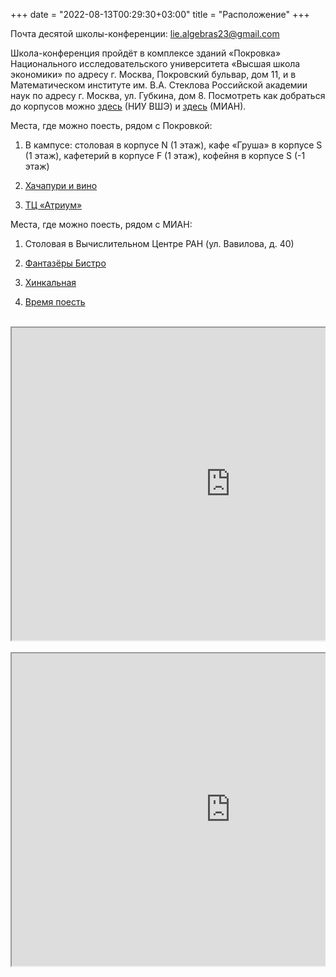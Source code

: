 +++
date = "2022-08-13T00:29:30+03:00"
title = "Расположение"
+++

Почта десятой школы-конференции: [lie.algebras23@gmail.com](mailto:lie.algebras23@gmail.com)

Школа-конференция пройдёт в комплексе зданий «Покровка» Национального исследовательского университета «Высшая школа экономики» по адресу г. Москва, Покровский бульвар, дом 11, и в Математическом институте им. В.А. Стеклова Российской академии наук по адресу г. Москва, ул. Губкина, дом 8. Посмотреть как добраться до корпусов можно [здесь](https://www.hse.ru/buildinghse/pokrovka/map) (НИУ ВШЭ) и [здесь](https://mi-ras.ru/index.php?c=map) (МИАН).

Места, где можно поесть, рядом с Покровкой:

1. В кампусе: столовая в корпусе N (1 этаж), кафе «Груша» в корпусе S (1 этаж), кафетерий в корпусе F (1 этаж), кофейня в корпусе S (-1 этаж)

2. [Хачапури и вино](https://yandex.ru/maps/org/khachapuri_i_vino/65958839449/?ll=37.647186%2C55.759711&z=16.02)

3. [ТЦ «Атриум»](https://yandex.ru/profile/1010479265?no-distribution=1&source=wizbiz_new_map_single)


Места, где можно поесть, рядом с МИАН:

1. Столовая в Вычислительном Центре РАН (ул. Вавилова, д. 40)

2. [Фантазёры Бистро](https://yandex.ru/maps/org/fantazyory_bistro/139051402869/?from=tabbar&ll=37.557805%2C55.694531&source=serp_navig&z=16.01)

3. [Хинкальная](https://yandex.ru/maps/org/khinkalnaya/1167156601/?from=tabbar&ll=37.556969%2C55.695526&source=serp_navig&z=17)

4. [Время поесть](https://yandex.ru/maps/org/vremya_poyest/57801395049/?from=tabbar&ll=37.562656%2C55.692609&source=serp_navig&z=16.41)



<div align="center">

<br>

<div style="position:relative;overflow:hidden;"><a href="https://yandex.ru/maps/org/vysshaya_shkola_ekonomiki/1074710983/?utm_medium=mapframe&utm_source=maps" style="color:#eee;font-size:12px;position:absolute;top:0px;">Высшая школа экономики</a><a href="https://yandex.ru/maps/213/moscow/category/university_college/184106140/?utm_medium=mapframe&utm_source=maps" style="color:#eee;font-size:12px;position:absolute;top:14px;">ВУЗ в Москве</a><iframe src="https://yandex.ru/map-widget/v1/-/CCURnMa6cA" width="700" height="500" frameborder="1" allowfullscreen="true" style="position:relative;"></iframe></div>

<br>

<div style="position:relative;overflow:hidden;"><a href="https://yandex.ru/maps/org/matematicheskiy_institut_imeni_v_a_steklova_rossiyskoy_akademii_nauk/1017612170/?utm_medium=mapframe&utm_source=maps" style="color:#eee;font-size:12px;position:absolute;top:0px;">Математический институт имени В. А. Стеклова Российской академии наук</a><a href="https://yandex.ru/maps/213/moscow/category/research_institutes/184106192/?utm_medium=mapframe&utm_source=maps" style="color:#eee;font-size:12px;position:absolute;top:14px;">НИИ в Москве</a><a href="https://yandex.ru/maps/213/moscow/category/university_college/184106140/?utm_medium=mapframe&utm_source=maps" style="color:#eee;font-size:12px;position:absolute;top:28px;">ВУЗ в Москве</a><iframe src="https://yandex.ru/map-widget/v1/-/CCUvqSFKWB" width="700" height="500" frameborder="1" allowfullscreen="true" style="position:relative;"></iframe></div>

</div>